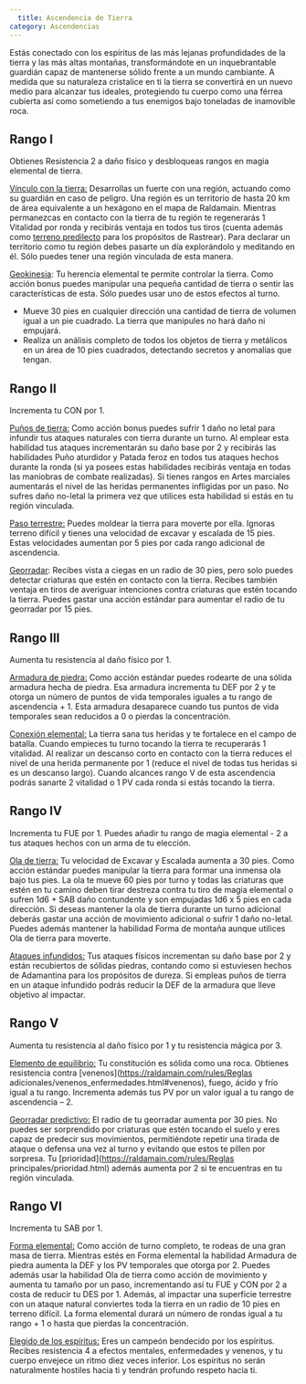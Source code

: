```yaml
---
  title: Ascendencia de Tierra
category: Ascendencias
---
```


Estás conectado con los espíritus de las más lejanas profundidades de la tierra y las más altas montañas, transformándote en un inquebrantable guardián capaz de mantenerse sólido frente a un mundo cambiante. A medida que su naturaleza cristalice en ti la tierra se convertirá en un nuevo medio para alcanzar tus ideales, protegiendo tu cuerpo como una férrea cubierta así como sometiendo a tus enemigos bajo toneladas de inamovible roca.

## Rango I

Obtienes Resistencia 2 a daño físico y desbloqueas rangos en magia elemental de tierra.

<u>Vínculo con la tierra:</u> Desarrollas un fuerte con una región, actuando como su guardián en caso de peligro. Una región es un territorio de hasta 20 km de área equivalente a un hexágono en el mapa de Raldamain. Mientras permanezcas en contacto con la tierra de tu región te regenerarás 1 Vitalidad por ronda y recibirás ventaja en todos tus tiros (cuenta además como [terreno predilecto](https://raldamain.com/rules/Rangos/Combate/rastrear.html#rango-i) para los propósitos de Rastrear). Para declarar un territorio como tu región debes pasarte un día explorándolo y meditando en él. Sólo puedes tener una región vinculada de esta manera.

<u>Geokinesia</u>: Tu herencia elemental te permite controlar la tierra. Como acción bonus puedes manipular una pequeña cantidad de tierra o sentir las características de esta. Sólo puedes usar uno de estos efectos al turno.

- Mueve 30 pies en cualquier dirección una cantidad de tierra de volumen igual a un pie cuadrado. La tierra que manipules no hará daño ni empujará. 
- Realiza un análisis completo de todos los objetos de tierra y metálicos en un área de 10 pies cuadrados, detectando secretos y anomalías que tengan.

## Rango II

Incrementa tu CON por 1.

<u>Puños de tierra:</u> Como acción bonus puedes sufrir 1 daño no letal para infundir tus ataques naturales con tierra durante un turno. Al emplear esta habilidad tus ataques incrementarán su daño base por 2 y recibirás las habilidades Puño aturdidor y Patada feroz en todos tus ataques hechos durante la ronda (si ya posees estas habilidades recibirás ventaja en todas las maniobras de combate realizadas). Si tienes rangos en Artes marciales aumentarás el nivel de las heridas permanentes infligidas por un paso. No sufres daño no-letal la primera vez que utilices esta habilidad si estás en tu región vinculada.

<u>Paso terrestre:</u> Puedes moldear la tierra para moverte por ella. Ignoras terreno difícil y tienes una velocidad de excavar y escalada de 15 pies. Estas velocidades aumentan por 5 pies por cada rango adicional de ascendencia.

<u>Georradar</u>: Recibes vista a ciegas en un radio de 30 pies, pero solo puedes detectar criaturas que estén en contacto con la tierra. Recibes también ventaja en tiros de averiguar intenciones contra criaturas que estén tocando la tierra. Puedes gastar una acción estándar para aumentar el radio de tu georradar por 15 pies.

## Rango III 

Aumenta tu resistencia al daño físico por 1.

<u>Armadura de piedra:</u> Como acción estándar puedes rodearte de una sólida armadura hecha de piedra. Esa armadura incrementa tu DEF por 2 y te otorga un número de puntos de vida temporales iguales a tu rango de ascendencia + 1. Esta armadura desaparece cuando tus puntos de vida temporales sean reducidos a 0 o pierdas la concentración.

<u>Conexión elemental:</u> La tierra sana tus heridas y te fortalece en el campo de batalla. Cuando empieces tu turno tocando la tierra te recuperarás 1 vitalidad. Al realizar un descanso corto en contacto con la tierra reduces el nivel de una herida permanente por 1 (reduce el nivel de todas tus heridas si es un descanso largo). Cuando alcances rango V de esta ascendencia podrás sanarte 2 vitalidad o 1 PV cada ronda si estás tocando la tierra.

## Rango IV 

Incrementa tu FUE por 1. Puedes añadir tu rango de magia elemental - 2 a tus ataques hechos con un arma de tu elección.

<u>Ola de tierra:</u> Tu velocidad de Excavar y Escalada aumenta a 30 pies. Como acción estándar puedes manipular la tierra para formar una inmensa ola bajo tus pies. La ola te mueve 60 pies por turno y todas las criaturas que estén en tu camino deben tirar destreza contra tu tiro de magia elemental o sufren 1d6 + SAB daño contundente y son empujadas 1d6 x 5 pies en cada dirección. Si deseas mantener la ola de tierra durante un turno adicional deberás gastar una acción de movimiento adicional o sufrir 1 daño no-letal. Puedes además mantener la habilidad Forma de montaña aunque utilices Ola de tierra para moverte.

<u>Ataques infundidos:</u> Tus ataques físicos incrementan su daño base por 2 y están recubiertos de sólidas piedras, contando como si estuviesen hechos de Adamantina para los propósitos de dureza. Si empleas puños de tierra en un ataque infundido podrás reducir la DEF de la armadura que lleve objetivo al impactar.

## Rango V

Aumenta tu resistencia al daño físico por 1 y tu resistencia mágica por 3.

<u>Elemento de equilibrio:</u> Tu constitución es sólida como una roca. Obtienes resistencia contra [venenos](https://raldamain.com/rules/Reglas adicionales/venenos_enfermedades.html#venenos), fuego, ácido y frío igual a tu rango. Incrementa además tus PV por un valor igual a tu rango de ascendencia – 2.

<u>Georradar predictivo:</u> El radio de tu georradar aumenta por 30 pies. No puedes ser sorprendido por criaturas que estén tocando el suelo y eres capaz de predecir sus movimientos, permitiéndote repetir una tirada de ataque o defensa una vez al turno y evitando que estos te pillen por sorpresa. Tu [prioridad](https://raldamain.com/rules/Reglas principales/prioridad.html) además aumenta por 2 si te encuentras en tu región vinculada.

## Rango VI

Incrementa tu SAB por 1.

<u>Forma elemental:</u> Como acción de turno completo, te rodeas de una gran masa de tierra. Mientras estés en Forma elemental la habilidad Armadura de piedra aumenta la DEF y los PV temporales que otorga por 2. Puedes además usar la habilidad Ola de tierra como acción de movimiento y aumenta tu tamaño por un paso, incrementando así tu FUE y CON por 2 a costa de reducir tu DES por 1. Además, al impactar una superficie terrestre con un ataque natural conviertes toda la tierra en un radio de 10 pies en terreno difícil. La forma elemental durará un número de rondas igual a tu rango + 1 o hasta que pierdas la concentración.

<u>Elegido de los espíritus:</u> Eres un campeón bendecido por los espíritus. Recibes resistencia 4 a efectos mentales, enfermedades y venenos, y tu cuerpo envejece un ritmo diez veces inferior. Los espíritus no serán naturalmente hostiles hacia ti y tendrán profundo respeto hacia ti.